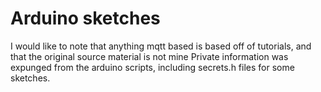 # Arduino sketches
I would like to note that anything mqtt based is based off of tutorials, and that the original source material is not mine
Private information was expunged from the arduino scripts, including secrets.h files for some sketches.
